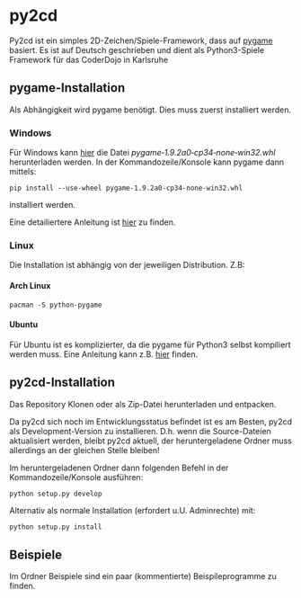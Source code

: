 # py2cd
Py2cd ist ein simples 2D-Zeichen/Spiele-Framework, dass auf [pygame](http://pygame.org) basiert.
Es ist auf Deutsch geschrieben und dient als Python3-Spiele Framework für das CoderDojo in Karlsruhe

## pygame-Installation
Als Abhängigkeit wird pygame benötigt. Dies muss zuerst installiert werden.

### Windows
Für Windows kann [hier](http://www.lfd.uci.edu/~gohlke/pythonlibs/#pygame) die Datei _pygame‑1.9.2a0‑cp34‑none‑win32.whl_
herunterladen werden. In der Kommandozeile/Konsole kann pygame dann mittels:    
```
pip install --use-wheel pygame‑1.9.2a0‑cp34‑none‑win32.whl
```
installiert werden.   

Eine detailiertere Anleitung ist [hier](https://github.com/coderdojoka/Materialien/raw/master/Installation/installation_pygame.pdf) zu finden.

### Linux

Die Installation ist abhängig von der jeweiligen Distribution. Z.B:

#### Arch Linux
```
pacman -S python-pygame
```

#### Ubuntu
Für Ubuntu ist es komplizierter, da die pygame für Python3 selbst kompiliert werden muss. Eine Anleitung kann z.B. [hier](http://askubuntu.com/questions/401342/how-to-download-pygame-in-python3-3) finden.


## py2cd-Installation
Das Repository Klonen oder als Zip-Datei herunterladen und entpacken.

Da py2cd sich noch im Entwicklungsstatus befindet ist es am Besten, py2cd als Development-Version zu installieren. D.h. wenn die Source-Dateien aktualisiert werden, bleibt py2cd aktuell, der heruntergeladene Ordner muss allerdings an der gleichen Stelle bleiben!    

Im heruntergeladenen Ordner dann folgenden Befehl in der Kommandozeile/Konsole ausführen:
```
python setup.py develop
```
Alternativ als normale Installation (erfordert u.U. Adminrechte) mit:
```python
python setup.py install
```

## Beispiele
Im Ordner Beispiele sind ein paar (kommentierte) Beispileprogramme zu finden.